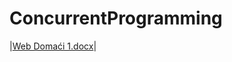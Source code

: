 # ConcurrentProgramming
|[Web Domaći 1.docx](https://github.com/iop33/ConcurrentProgramming/files/12334389/Web.Domaci.1.docx)|
